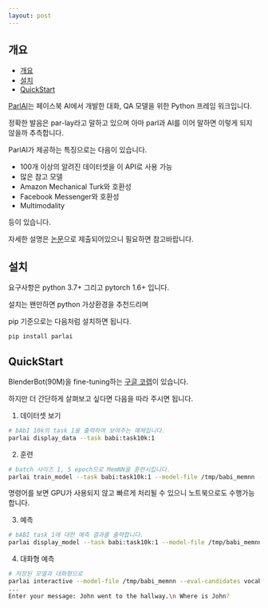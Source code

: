 ```yaml
---
layout: post
---
```


## 개요
- [개요](#개요)
- [설치](#설치)
- [QuickStart](#QuickStart)

[ParlAI](https://parl.ai/)는 페이스북 AI에서 개발한 대화, QA 모델을 위한 Python 프레임 워크입니다.

정확한 발음은 par-lay라고 말하고 있으며 아마 parl과 AI를 이어 말하면 이렇게 되지 않을까 추측합니다.

ParlAI가 제공하는 특징으로는 다음이 있습니다.

* 100개 이상의 알려진 데이터셋을 이 API로 사용 가능
* 많은 참고 모델
* Amazon Mechanical Turk와 호환성
* Facebook Messenger와 호환성
* Multimodality

등이 있습니다.

자세한 설명은 [논문](https://arxiv.org/abs/1705.06476)으로 제출되어있으니 필요하면 참고바랍니다.

## 설치

요구사항은 python 3.7+ 그리고 pytorch 1.6+ 입니다.

설치는 왠만하면 python 가상환경을 추천드리며

pip 기준으로는 다음처럼 설치하면 됩니다.

```bash
pip install parlai
```

## QuickStart

BlenderBot(90M)을 fine-tuning하는 [구글 코렙](https://colab.research.google.com/drive/1bRMvN0lGXaTF5fuTidgvlAl-Lb41F7AD#scrollTo=KtVz5dCUmFkN)이 있습니다.

하지만 더 간단하게 살펴보고 싶다면 다음을 따라 주시면 됩니다.

1. 데이터셋 보기
```bash
# bAbI 10k의 task 1을 출력하여 보여주는 예제입니다.
parlai display_data --task babi:task10k:1
```

2. 훈련
```bash
# batch 사이즈 1, 5 epoch으로 MemNN을 훈련시킵니다.
parlai train_model --task babi:task10k:1 --model-file /tmp/babi_memnn --batchsize 1 --num-epochs 5 --model memnn --no-cuda
```
명령어를 보면 GPU가 사용되지 않고 빠르게 처리될 수 있으니 노트북으로도 수행가능합니다.

3. 예측
```bash
# bABI task 1에 대한 예측 결과를 출력합니다.
parlai display_model --task babi:task10k:1 --model-file /tmp/babi_memnn --eval-candidates vocab
```

4. 대화형 예측
```bash
# 저장된 모델과 대화형으로
parlai interactive --model-file /tmp/babi_memnn --eval-candidates vocab
...
Enter your message: John went to the hallway.\n Where is John?
```